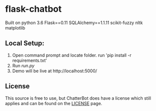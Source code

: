 # flask-chatbot
Built on python 3.6
Flask==0.11
SQLAlchemy==1.1.11
scikit-fuzzy
nltk
matplotlib

## Local Setup:
 1. Open command prompt and locate folder. run 'pip install -r requirements.txt'
 2. Run *run.py*
 3. Demo will be live at http://localhost:5000/

## License
This source is free to use, but ChatterBot does have a license which still applies and can be found on the [LICENSE](https://github.com/gunthercox/ChatterBot/blob/master/LICENSE) page.
